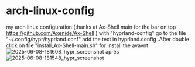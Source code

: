 # arch-linux-config
my arch linux configuration
(thanks at Ax-Shell main for the bar on top https://github.com/Axenide/Ax-Shell ) 
with "hyprland-config" go to the file "~/.config/hypr/hyprland.conf" add the text in hyprland.config .After double click on file "install_Ax-Shell-main.sh" for install the
avavnt
![2025-06-08-181608_hypr_screenshot](https://github.com/user-attachments/assets/24725755-94ff-4a9d-8051-178204dc74bf)
après
![2025-06-08-181548_hypr_screenshot](https://github.com/user-attachments/assets/e300b287-2b6e-436d-9620-2811a0941229)
